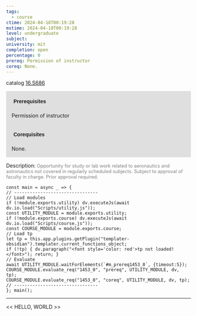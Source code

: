 ```yaml
---
tags:
  - course
ctime: 2024-04-18T00:19:28
mstime: 2024-04-18T00:19:28
level: undergraduate
subject: 
university: mit
completion: open
percentage: 0
prereq: Permission of instructor
coreq: None.
---
```


catalog [16.S686](http://student.mit.edu/catalog/m16a.html#16.S686)

<span style="display: block; padding: 15px; background-color: rgb(100, 100, 100, 0.2);"><font id="m_prereq1453_0" style="display: block; font-family: Arial, sans-serif; font-weight: bold; padding: 5px">Prerequisites</font><br><span id="prereq1453_0">Permission of instructor</span></span>
<span style="display: block; padding: 15px; background-color: rgb(100, 100, 100, 0.2);"><font id="m_coreq1453_0" style="display: block; font-family: Arial, sans-serif; font-weight: bold; padding: 5px">Corequisites</font><br><span id="coreq1453_0">None.</span></span>

<font style="">Description:</font>
<font style="color: grey; font-size: 0.8rem;">Opportunity for study or lab work related to aeronautics and astronautics not covered in regularly scheduled subjects. Subject to approval of faculty in charge. Prior approval required.</font>

```dataviewjs
const main = async _ => {
// --------------------------------
// Load modules
if (!module.exports.utility) dv.executeJs(await dv.io.load("Scripts/utility.js"));
const UTILITY_MODULE = module.exports.utility;
if (!module.exports.course) dv.executeJs(await dv.io.load("Scripts/course.js"));
const COURSE_MODULE = module.exports.course;
// Load tp
let tp = this.app.plugins.getPlugin("templater-obsidian").templater.current_functions_object;
if (!tp) { dv.paragraph("<font style='color: red'>tp not loaded!</font>"); return; }
// Evaluate
await UTILITY_MODULE.waitForElements(`#m_prereq1453_0`, {timeout:5});
COURSE_MODULE.evaluate_req("1453_0", "prereq", UTILITY_MODULE, dv, tp);
COURSE_MODULE.evaluate_req("1453_0", "coreq", UTILITY_MODULE, dv, tp);
// --------------------------------
}; main();
```

---

<< HELLO, WORLD >>
